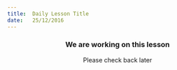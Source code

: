 ```yaml
---
title:  Daily Lesson Title
date:   25/12/2016
---
```


### <center>We are working on this lesson</center> 

 <center>Please check back later</center>
